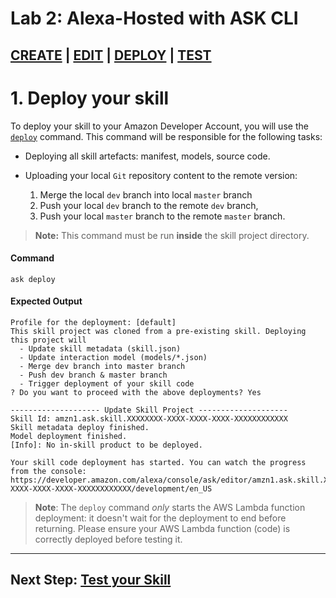 # Lab 2: Alexa-Hosted with ASK CLI

## [CREATE](./01-create.md) | [EDIT](./02-edit.md) | **[DEPLOY](./03-deploy.md)** | [TEST](./04-test-simulate.md)

# 1. Deploy your skill

To deploy your skill to your Amazon Developer Account, you will use the [`deploy`](https://developer.amazon.com/docs/smapi/ask-cli-command-reference.html#deploy-command) command. This command will be responsible for the following tasks:

* Deploying all skill artefacts: manifest, models, source code.

* Uploading your local `Git` repository content to the remote version:  
   1. Merge the local `dev` branch into local `master` branch 
   2. Push your local `dev` branch to the remote `dev` branch, 
   3. Push your local `master` branch to the remote `master` branch.

> **Note:** This command must be run **inside** the skill project directory.

#### Command

```
ask deploy
```
#### Expected Output

```
Profile for the deployment: [default]
This skill project was cloned from a pre-existing skill. Deploying this project will
  - Update skill metadata (skill.json)
  - Update interaction model (models/*.json)
  - Merge dev branch into master branch
  - Push dev branch & master branch
  - Trigger deployment of your skill code
? Do you want to proceed with the above deployments? Yes

-------------------- Update Skill Project --------------------
Skill Id: amzn1.ask.skill.XXXXXXXX-XXXX-XXXX-XXXX-XXXXXXXXXXXX
Skill metadata deploy finished.
Model deployment finished.
[Info]: No in-skill product to be deployed.

Your skill code deployment has started. You can watch the progress from the console:
https://developer.amazon.com/alexa/console/ask/editor/amzn1.ask.skill.XXXXXXXX-XXXX-XXXX-XXXX-XXXXXXXXXXXX/development/en_US
```

> **Note**: The `deploy` command *only* starts the AWS Lambda function deployment: it doesn't wait for the deployment to end before returning. Please ensure your AWS Lambda function (code) is correctly deployed before testing it.

---

## Next Step: [Test your Skill](./04-test-simulate.md)